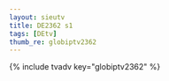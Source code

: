 ```yaml
--- 
layout: sieutv
title: DE2362 s1
tags: [DEtv]
thumb_re: globiptv2362
---
```

{% include tvadv key="globiptv2362" %} 
